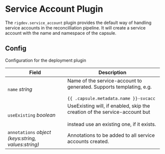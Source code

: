 # Service Account Plugin
The `rigdev.service_account` plugin provides the default way of handling service accounts in the reconcilliation pipeline. It will create a service account with the name and namespace of the capsule.

## Config



Configuration for the deployment plugin

| Field | Description |
| --- | --- |
| `name` _string_ | Name of the service-account to generated. Supports templating, e.g.<br /><br />	`{{ .capsule.metadata.name }}-svcacc` |
| `useExisting` _boolean_ | UseExisting will, if enabled, skip the creation of the service-account but<br /><br />instead use an existing one, if it exists. |
| `annotations` _object (keys:string, values:string)_ | Annotations to be added to all service accounts created. |



